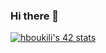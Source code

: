 ### Hi there 👋
[![hboukili's 42 stats](https://badge.mediaplus.ma/greenbinary/hboukili?1337Badge=off&42Network=off)](https://github.com/oakoudad/badge42)
<!--
**hboukiili/hboukiili** is a ✨ _special_ ✨ repository because its `README.md` (this file) appears on your GitHub profile.

Here are some ideas to get you started:

- 🔭 I’m currently working on ...
- 🌱 I’m currently learning ...
- 👯 I’m looking to collaborate on ...
- 🤔 I’m looking for help with ...
- 💬 Ask me about ...
- 📫 How to reach me: ...
- 😄 Pronouns: ...
- ⚡ Fun fact: ...
-->

